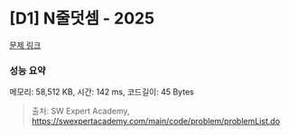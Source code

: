 # [D1] N줄덧셈 - 2025 

[문제 링크](https://swexpertacademy.com/main/code/problem/problemDetail.do?contestProbId=AV5QFZtaAscDFAUq) 

### 성능 요약

메모리: 58,512 KB, 시간: 142 ms, 코드길이: 45 Bytes



> 출처: SW Expert Academy, https://swexpertacademy.com/main/code/problem/problemList.do